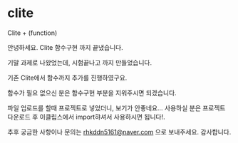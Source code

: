 # clite
Clite + (function)

안녕하세요. Clite 함수구현 까지 끝냈습니다.

기말 과제로 나왔었는데, 시험끝나고 까지 만들었습니다.

기존 Clite에서 함수까지 추가를 진행하였구요.

함수가 필요 없으신 분은 함수구현 부분을 지워주시면 되겠습니다.

파일 업로드를 할때 프로젝트로 넣었더니, 보기가 안좋네요... 사용하실 분은 프로젝트 다운로드 후 이클립스에서 import햐셔서 사용하시면 됩니다!.

추후 궁금한 사항이나 문의는 rhkddn5161@naver.com 으로 보내주세요. 감사합니다.
